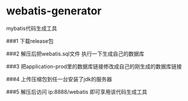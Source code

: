 # webatis-generator
mybatis代码生成工具

###1 下载release包

###2 解压后把webatis.sql文件 执行一下生成自己的数据库

###3 把application-prod里的数据库链接修改成自己的刚生成的数据库链接

###4 上传压缩包到任一台安装了jdk的服务器

###5 解压后访问 ip:8888/webatis 即可享用该代码生成工具
